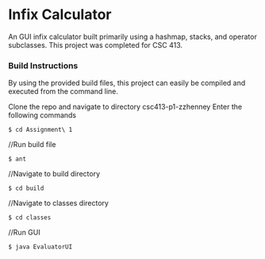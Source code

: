 # Infix Calculator

An GUI infix calculator built primarily using a hashmap, stacks, and operator subclasses. This project was completed for CSC 413. 

### Build Instructions

By using the provided build files, this project can easily be compiled and executed from the command line.

Clone the repo and navigate to directory csc413-p1-zzhenney
Enter the following commands

```
$ cd Assignment\ 1
```
//Run build file
```
$ ant
```	
//Navigate to build directory
```
$ cd build
```
//Navigate to classes directory
```
$ cd classes
```
//Run GUI
```
$ java EvaluatorUI
```
